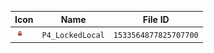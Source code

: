 | Icon | Name | File ID |
| ---  | ---  | ---     |
| ![](P4_LockedLocal.png) | `P4_LockedLocal` | `1533564877825707700` |
